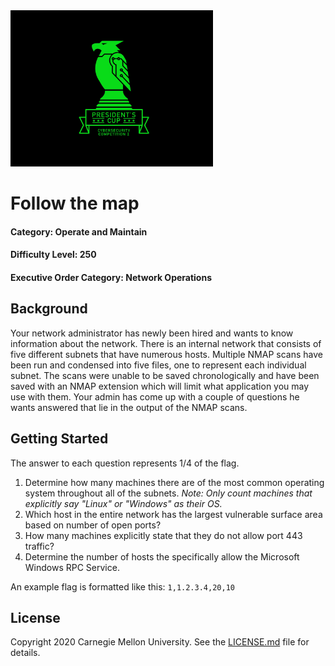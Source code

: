 <img src="../../logo.png" height="250px">

# Follow the map
#### Category: Operate and Maintain
#### Difficulty Level: 250
#### Executive Order Category: Network Operations

## Background

Your network administrator has newly been hired and wants to know information about the network. There is an internal
network that consists of five different subnets that have numerous hosts. Multiple NMAP scans have been run and
condensed into five files, one to represent each individual subnet. The scans were unable to be saved chronologically
and have been saved with an NMAP extension which will limit what application you may use with them. Your admin has come
up with a couple of questions he wants answered that lie in the output of the NMAP scans.

## Getting Started

The answer to each question represents 1/4 of the flag.

1. Determine how many machines there are of the most common operating system throughout all of the subnets. _Note: Only
count machines that explicitly say "Linux" or "Windows" as their OS._
2. Which host in the entire network has the largest vulnerable surface area based on number of open ports?
3. How many machines explicitly state that they do not allow port 443 traffic?
4. Determine the number of hosts the specifically allow the Microsoft Windows RPC Service.

An example flag is formatted like this: `1,1.2.3.4,20,10`

## License
Copyright 2020 Carnegie Mellon University. See the [LICENSE.md](../../LICENSE.md) file for details.